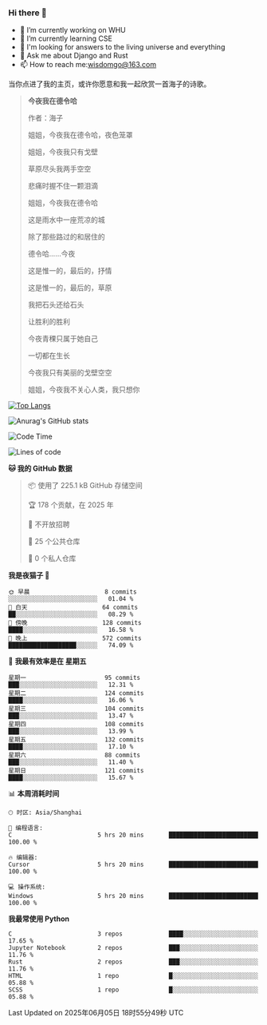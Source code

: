 ### Hi there 👋



- 🔭 I’m currently working on WHU
- 🌱 I’m currently learning CSE
- 🤔 I'm looking for answers to the living universe and everything
- 💬 Ask me about Django and Rust
- 📫 How to reach me:wisdomgo@163.com

当你点进了我的主页，或许你愿意和我一起欣赏一首海子的诗歌。

>**今夜我在德令哈**
>
>作者：海子
>
>姐姐，今夜我在德令哈，夜色笼罩
>
>姐姐，今夜我只有戈壁
>
>草原尽头我两手空空
>
>悲痛时握不住一颗泪滴
>
>姐姐，今夜我在德令哈
>
>这是雨水中一座荒凉的城
>
>除了那些路过的和居住的
>
>德令哈......今夜
>
>这是惟一的，最后的，抒情
>
>这是惟一的，最后的，草原
>
>我把石头还给石头
>
>让胜利的胜利
>
>今夜青稞只属于她自己
>
>一切都在生长
>
>今夜我只有美丽的戈壁空空
>
>姐姐，今夜我不关心人类，我只想你



[![Top Langs](https://github-readme-stats.vercel.app/api/top-langs/?username=wisdomgo&theme=onedark)](https://github.com/anuraghazra/github-readme-stats)

![Anurag's GitHub stats](https://github-readme-stats.vercel.app/api?username=wisdomgo&hide=contribs,stars&theme=synthwave)

<!--START_SECTION:waka-->
![Code Time](http://img.shields.io/badge/Code%20Time-463%20hrs%2055%20mins-blue)

![Lines of code](https://img.shields.io/badge/%E4%BB%8E%E3%80%8CHello%20World%E3%80%8D%E8%B5%B7%E6%88%91%E5%B7%B2%E7%BB%8F%E5%86%99%E4%BA%86-639.5%20thousand%20%E8%A1%8C%E4%BB%A3%E7%A0%81-blue)

**🐱 我的 GitHub 数据** 

> 📦  使用了 225.1 kB GitHub 存储空间 
 > 
> 🏆 178 个贡献，在 2025 年
 > 
> 🚫 不开放招聘
 > 
> 📜 25 个公共仓库 
 > 
> 🔑 0 个私人仓库 
 > 
**我是夜猫子 🦉** 

```text
🌞 早晨                     8 commits           ░░░░░░░░░░░░░░░░░░░░░░░░░   01.04 % 
🌆 白天                     64 commits          ██░░░░░░░░░░░░░░░░░░░░░░░   08.29 % 
🌃 傍晚                     128 commits         ████░░░░░░░░░░░░░░░░░░░░░   16.58 % 
🌙 晚上                     572 commits         ███████████████████░░░░░░   74.09 % 
```
📅 **我最有效率是在 星期五** 

```text
星期一                      95 commits          ███░░░░░░░░░░░░░░░░░░░░░░   12.31 % 
星期二                      124 commits         ████░░░░░░░░░░░░░░░░░░░░░   16.06 % 
星期三                      104 commits         ███░░░░░░░░░░░░░░░░░░░░░░   13.47 % 
星期四                      108 commits         ███░░░░░░░░░░░░░░░░░░░░░░   13.99 % 
星期五                      132 commits         ████░░░░░░░░░░░░░░░░░░░░░   17.10 % 
星期六                      88 commits          ███░░░░░░░░░░░░░░░░░░░░░░   11.40 % 
星期日                      121 commits         ████░░░░░░░░░░░░░░░░░░░░░   15.67 % 
```


📊 **本周消耗时间** 

```text
🕑︎ 时区: Asia/Shanghai

💬 编程语言: 
C                        5 hrs 20 mins       █████████████████████████   100.00 % 

🔥 编辑器: 
Cursor                   5 hrs 20 mins       █████████████████████████   100.00 % 

💻 操作系统: 
Windows                  5 hrs 20 mins       █████████████████████████   100.00 % 
```

**我最常使用 Python** 

```text
C                        3 repos             ████░░░░░░░░░░░░░░░░░░░░░   17.65 % 
Jupyter Notebook         2 repos             ███░░░░░░░░░░░░░░░░░░░░░░   11.76 % 
Rust                     2 repos             ███░░░░░░░░░░░░░░░░░░░░░░   11.76 % 
HTML                     1 repo              █░░░░░░░░░░░░░░░░░░░░░░░░   05.88 % 
SCSS                     1 repo              █░░░░░░░░░░░░░░░░░░░░░░░░   05.88 % 
```




 Last Updated on 2025年06月05日 18时55分49秒 UTC
<!--END_SECTION:waka-->
